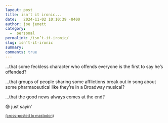 ```yaml
---
layout: post
title: isn’t it ironic... 
date:   2024-11-02 10:10:39 -0400
author: joe jenett
category:
  -  personal
permalink: /isn’t-it-ironic/
slug: isn’t-it-ironic
summary: 
comments: true
---
```


...that some feckless character who offends everyone is the first to say he’s offended?

...that groups of people sharing some afflictions break out in song about some pharmaceutical like they’re in a Broadway musical?

...that the good news always comes at the end?

😎 just sayin’

<a href="https://brid.gy/publish/mastodon"><small>(cross-posted to mastodon)</small></a>